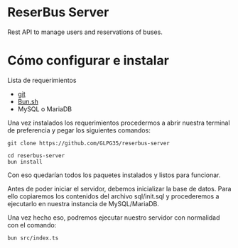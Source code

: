 # ReserBus Server

Rest API to manage users and reservations of buses.

# Cómo configurar e instalar

Lista de requerimientos

- [git](https://git-scm.com/downloads)
- [Bun.sh](https://bun.sh/)
- MySQL o MariaDB

Una vez instalados los requerimientos procedermos a abrir nuestra terminal de preferencia y pegar los siguientes comandos:

```
git clone https://github.com/GLPG35/reserbus-server
```
```
cd reserbus-server
bun install
```

Con eso quedarían todos los paquetes instalados y listos para funcionar.

Antes de poder iniciar el servidor, debemos inicializar la base de datos. Para ello copiaremos los contenidos del archivo sql/init.sql y procederemos a ejecutarlo en nuestra instancia de MySQL/MariaDB.

Una vez hecho eso, podremos ejecutar nuestro servidor con normalidad con el comando:

```
bun src/index.ts
```